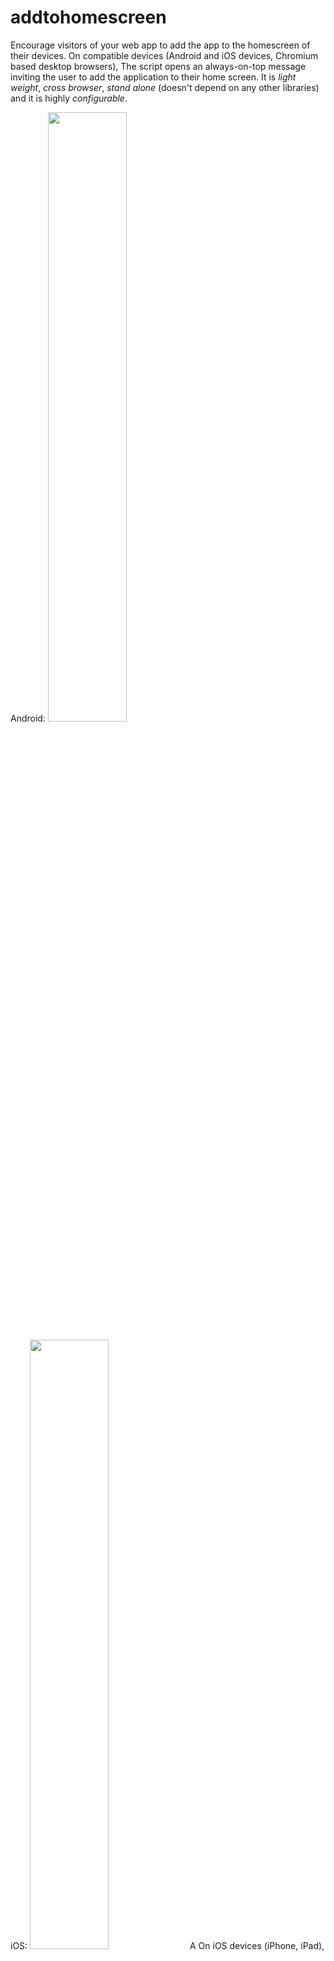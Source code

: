 # addtohomescreen

Encourage visitors of your web app to add the app to the homescreen of their devices.
On compatible devices (Android and iOS devices, Chromium based desktop browsers), 
The script opens an always-on-top message inviting the user to add the application to their home screen.
It is *light weight*, *cross browser*, *stand alone* (doesn't depend on any other libraries) and it is highly *configurable*.

Android:
<img src="https://av01d.github.io/addtohomescreen/img/screenshot-android.jpg" width="50%">

iOS:
<img src="https://av01d.github.io/addtohomescreen/img/screenshot-ios.png" width="50%">
A
On iOS devices (iPhone, iPad), it explains visitors how to add the App to their homescreen: "To add this web app to the home screen: tap `arrow box icon` and then *Add to Home Screen*".  
On Chromium-based browsers on desktop and Android, including Google Chrome, Samsung Internet, and Microsoft Edge, it shows the message "Add this web app to my home screen". Users can click that message to actually install the app on their home screen.

## [Live Demo](https://av01d.github.io/addtohomescreen/index.html)

## Table of contents
- [Features](#features)
- [Demo](#demo)
- [Getting started](#getting-started)
- [Options](#options)
- [Methods](#methods)
- [Browser support](#browser-support)

## Features

- Shows 'install this web app to my home screen' message, either on top or bottom of the screen
- Native install banner on Android and Chromium-based desktop browsers.
- On iOS, explains visitors how to add the App to their homescreen.
- Supports 23 languages.
- Uses localStorage for storing user session.
- Comes with extensive debugging and logging options.
- Layout configurable through CSS.

## Demo

[Live demo](https://av01d.github.io/addtohomescreen/index.html).

## Getting started

### Installation

Add the following lines to the `<head>` of your document.

```html
<link href="/path/to/dist/addtohomescreen.min.css" rel="stylesheet">
<script src="/path/to/dist/addtohomscreen.js.min.js"></script>

```

### prerequisites

In order to be able to install a website or web app as a standalone Progressive Web App, there are some requirements.
For Chromium-based browsers on desktop and Android, including Google Chrome, Samsung Internet, and Microsoft Edge, these requirements are:

- Serving the web app over HTTPS.
- A web app manifest (`<link href="manifest.json" rel="manifest">`).
- A registered service worker.

### Usage

#### Syntax
```js
addToHomescreen.([options]);
```

- **options** (optional)
  - Type: `Object`
  - The options for the component. See available [options](#options).

#### Example


```js
const ath = addToHomescreen({
	appId: 'my-web-app',
	// debug: true,
	// lang: 'nl_nl',
	logging: true,
	position: 'bottom',
	allowOptout: false,
	showAppIcon: true,
	displayDelay: 0, // In seconds
	maxDisplayCount: 99,
	pauseBetweenDisplays: 0, // In minutes
	skipFirstVisit: true,
	onInstall: () => {
		console.log('onInstall event');
	},
	onShow: () => {
		console.log('onShow event');
	},
	onHide: () => {
		console.log('onHide event');
	},
	onCancel: () => {
		console.log('onCancel event');
	},
	onCanInstall: (e) => {
		console.log('onCanInstall event');
	}
});

```

The pwa-install-overlay automatically appears on screen, depending on the options provided. If `logging` equals `true`, your console will show what's happening and when/why the pwa-install-overlay was(n't) shown.

[⬆ back to top](#table-of-contents)

## Options

The addtohomescreen component expects a single argument, an options object that you can customise.

### appId

- Type: `String`
- Default: `a2hs`

You can have multiple instances of addtohomesscreen on the same domain by setting a different `appId` for each installation.
The `appId` is used as key for local storage.

### logging

- Type: `Boolean`
- Default: `true`

There are many factors that determine whether the pwa-install-overlay appears or not. Enabling `logging` makes it very clear, through `console.log` messages what's going on.

### debug

- Type: `Boolean`
- Default: `true`

The pwa-install-overlay only appears on compatible platforms. By setting `debug` to `true`, you force the overlay to appear on all browsers and platforms. (Please note: clicking the _install as pwa_ message won't actually install anything on non-supported browsers).

### position

- Type: `String`
- Default: `bottom`
- Options: `top`, `bottom`

Whether to show the pwa-install-overlay on top or on the bottom of the screen.

### lang

- Type: `String`
- Default: `undefined`
- Options: `en_us`, `cs_cs`, `de_de`, `da_dk`, `el_gr`, `es_es`, `fi_fi`, `fr_fr`, `he_il`, `hu_hu`, `it_it`, `ja_jp`, `ko_kr`, `nb_no`, `pt_br`, `pt_pt`, `nl_nl`, `ru_ru`, `sk_sk`, `sv_se`, `tr_tr`, `uk_ua`, `zh_cn`

By default, this addtohomescreen script will show the pwa-install-overlay in the language it detects from the browser.
If you want to override this behavior, you can supply a `lang` configuration option.

### allowOptout

- Type: `Boolean`
- Default: `true`

When users click the `close` icon in the overlay, they will never see the pwa-install-overlay again. Also, when they click the *install* button, then click `Cancel` instead of `Install`, they will never see the pwa-install-overlay overlay again.

### showAppIcon

- Type: `Boolean`
- Default: `true`

Whether or not to show the app's icon in the pwa-install-overlay. This icon is extracted from the `<link rel="shortcut icon">` tag (Android/Chromium) or `<link rel="apple-touch-icon">` (iOS).

### displayDelay

- Type: `Number`
- Default: `1`
- Unit: `seconds`

How many seconds to wait before the pwa-install-overlay is displayed to the user.

### maxDisplayCount

- Type: `Number`
- Default: `3`

Absolute maximum number of times the pwa-install-overlay will be shown to a user (0 = no limit).

### pauseBetweenDisplays

- Type: `Number`
- Default: `1440`
- Unit: `minutes`

The amount of minutes before the message is shown to the user again. By default it's set to 1440, meaning that we will be showing the message only once per day.

### onShow

- Type: `function`
- Default: `undefined`

Callback function to be executed when the pwa-install-overlay is shown.

### onHide

- Type: `function`
- Default: `undefined`

Callback function to be executed when the pwa-install-overlay is hidden/dismissed.

### onInstall

- Type: `function`
- Default: `undefined`

This callback is called when the user saw the native install-as-webapp prompt, and clicked `Install`.
This callback will only be called on Android devices and in Chromium based browsers (not on iOS).

### onCancel

- Type: `function`
- Default: `undefined`

This callback is called when the user saw the native install-as-webapp prompt, and clicked `Cancel`.
This callback will only be called on Android devices and in Chromium based browsers (not on iOS).

### onCanInstall

- Type: `function`
- Default: `undefined`

This callback is called when the user's browser is capable of adding webapps to the homepage by means of the `beforeinstallprompt` event.
Example use: Display a "install this webapp" icon somewhere on the page, outside the install-as-webapp overlay. See [example](https://av01d.github.io/addtohomescreen/index.html).


[⬆ back to top](#table-of-contents)

## Methods

### reset

Resets the user's session (removes the localStorage item).
```js
const ath = addToHomescreen({...});
ath.reset();
````

### setDict

Override a word in the default dictionary.

```js
const ath = addToHomescreen({...});
ath.setDict('en_us', 'native', 'Add this awesome game to my home screen.');
````

[⬆ back to top](#table-of-contents)

## Real world examples

The addtohomescreen component is used in all HTML5 games found on [HTMLgames.com](https://www.htmlgames.com/).

[⬆ back to top](#table-of-contents)

## Donations

If you like what I've made here, you can sponsor me with a donation. Thank you so much!

[![](https://www.paypalobjects.com/en_US/i/btn/btn_donateCC_LG.gif)](https://www.paypal.com/cgi-bin/webscr?cmd=_s-xclick&hosted_button_id=VUVAC8EA3X468)

[⬆ back to top](#table-of-contents)

## License

This plugin is released under the MIT license. It is simple and easy to understand and places almost no restrictions on what you can do with the code.
[More Information](http://en.wikipedia.org/wiki/MIT_License)

The development of this component was funded by [Zygomatic](https://www.zygomatic.nl/).

[⬆ back to top](#table-of-contents)


